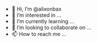 - 👋 Hi, I’m @alixonbax
- 👀 I’m interested in ...
- 🌱 I’m currently learning ...
- 💞️ I’m looking to collaborate on ...
- 📫 How to reach me ...

<!---
alixonbax/alixonbax is a ✨ special ✨ repository because its `README.md` (this file) appears on your GitHub profile.
You can click the Preview link to take a look at your changes.
--->
